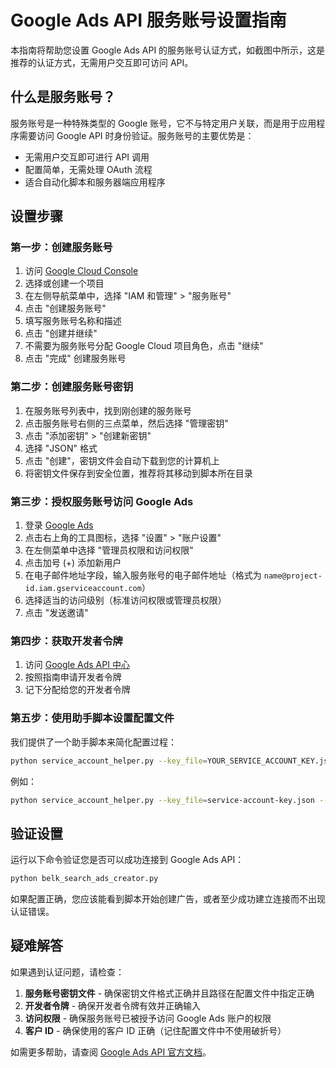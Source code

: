 # Google Ads API 服务账号设置指南

本指南将帮助您设置 Google Ads API 的服务账号认证方式，如截图中所示，这是推荐的认证方式，无需用户交互即可访问 API。

## 什么是服务账号？

服务账号是一种特殊类型的 Google 账号，它不与特定用户关联，而是用于应用程序需要访问 Google API 时身份验证。服务账号的主要优势是：

- 无需用户交互即可进行 API 调用
- 配置简单，无需处理 OAuth 流程
- 适合自动化脚本和服务器端应用程序

## 设置步骤

### 第一步：创建服务账号

1. 访问 [Google Cloud Console](https://console.cloud.google.com)
2. 选择或创建一个项目
3. 在左侧导航菜单中，选择 "IAM 和管理" > "服务账号"
4. 点击 "创建服务账号"
5. 填写服务账号名称和描述
6. 点击 "创建并继续"
7. 不需要为服务账号分配 Google Cloud 项目角色，点击 "继续"
8. 点击 "完成" 创建服务账号

### 第二步：创建服务账号密钥

1. 在服务账号列表中，找到刚创建的服务账号
2. 点击服务账号右侧的三点菜单，然后选择 "管理密钥"
3. 点击 "添加密钥" > "创建新密钥"
4. 选择 "JSON" 格式
5. 点击 "创建"，密钥文件会自动下载到您的计算机上
6. 将密钥文件保存到安全位置，推荐将其移动到脚本所在目录

### 第三步：授权服务账号访问 Google Ads

1. 登录 [Google Ads](https://ads.google.com)
2. 点击右上角的工具图标，选择 "设置" > "账户设置"
3. 在左侧菜单中选择 "管理员权限和访问权限"
4. 点击加号 (+) 添加新用户
5. 在电子邮件地址字段，输入服务账号的电子邮件地址（格式为 `name@project-id.iam.gserviceaccount.com`）
6. 选择适当的访问级别（标准访问权限或管理员权限）
7. 点击 "发送邀请"

### 第四步：获取开发者令牌

1. 访问 [Google Ads API 中心](https://developers.google.com/google-ads/api/docs/first-call/dev-token)
2. 按照指南申请开发者令牌
3. 记下分配给您的开发者令牌

### 第五步：使用助手脚本设置配置文件

我们提供了一个助手脚本来简化配置过程：

```bash
python service_account_helper.py --key_file=YOUR_SERVICE_ACCOUNT_KEY.json --developer_token=YOUR_DEVELOPER_TOKEN
```

例如：

```bash
python service_account_helper.py --key_file=service-account-key.json --developer_token=AbCdEf-GhIjKl_MnOpQr
```

## 验证设置

运行以下命令验证您是否可以成功连接到 Google Ads API：

```bash
python belk_search_ads_creator.py
```

如果配置正确，您应该能看到脚本开始创建广告，或者至少成功建立连接而不出现认证错误。

## 疑难解答

如果遇到认证问题，请检查：

1. **服务账号密钥文件** - 确保密钥文件格式正确并且路径在配置文件中指定正确
2. **开发者令牌** - 确保开发者令牌有效并正确输入
3. **访问权限** - 确保服务账号已被授予访问 Google Ads 账户的权限
4. **客户 ID** - 确保使用的客户 ID 正确（记住配置文件中不使用破折号）

如需更多帮助，请查阅 [Google Ads API 官方文档](https://developers.google.com/google-ads/api/docs/oauth/service-accounts)。
